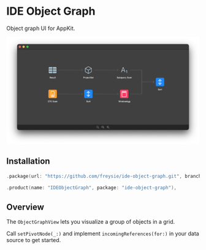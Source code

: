 # IDE Object Graph

Object graph UI for AppKit.

<img src="/Screenshots/IDEObjectGraph@2x.png?raw=true" width="1012">


## Installation

```swift
.package(url: "https://github.com/freysie/ide-object-graph.git", branch: "main"),
```

```swift
.product(name: "IDEObjectGraph", package: "ide-object-graph"),
```


## Overview

The `ObjectGraphView` lets you visualize a group of objects in a grid. 

Call `setPivotNode(_:)` and implement `incomingReferences(for:)` in your data source to get started.

